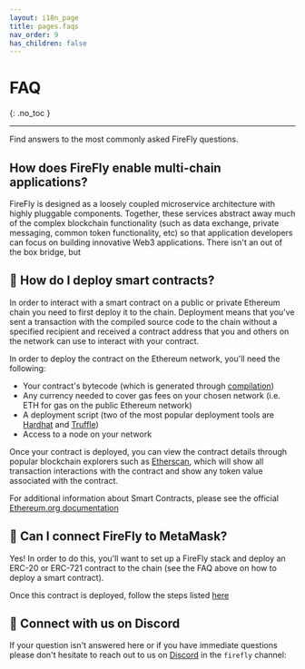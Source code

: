 ```yaml
---
layout: i18n_page
title: pages.faqs
nav_order: 9
has_children: false
---
```


# FAQ
{: .no_toc }

---

Find answers to the most commonly asked FireFly questions.

## How does FireFly enable multi-chain applications?
FireFly is designed as a loosely coupled microservice architecture with highly pluggable components. Together, these services abstract away much of the complex blockchain functionality (such as data exchange, private messaging, common token functionality, etc) so that application developers can focus on building innovative Web3 applications. There isn't an out of the box bridge, but 

<!-- We can reconnect for sure.  Think of FireFly as a rich orchestration layer that actually sits above your blockchain.  It helps abstract really important things like private data exchange, messaging, broadcasts, token interfaces, smart contract interfaces, events, etc...  It's a loosely coupled microservice architecture with highly pluggable components (bring your own database or PKI material).

So you can liken FireFly to something analogous to an organizational Gateway that integrates with your critical systems and existing stack.  So you could run a collection of FF instances across a consortium or company and pretty easily facilitate cross-chain functionality or basic interop.  There isn't a bridge out of the box, but it's really easy to listen to Blockchain A and then react on Blockchain B, for example. -->

## 📜 How do I deploy smart contracts?
In order to interact with a smart contract on a public or private Ethereum chain you need to first deploy it to the chain. Deployment means that you've sent a transaction with the compiled source code to the chain without a specified recipient and received a contract address that you and others on the network can use to interact with your contract.

In order to deploy the contract on the Ethereum network, you'll need the following:
- Your contract's bytecode (which is generated through [compilation](https://ethereum.org/en/developers/docs/smart-contracts/compiling/_))
- Any currency needed to cover gas fees on your chosen network (i.e. ETH for gas on the public Ethereum network)
- A deployment script (two of the most popular deployment tools are [Hardhat](https://hardhat.org/guides/deploying.html) and [Truffle](https://trufflesuite.com/docs/truffle/advanced/networks-and-app-deployment/))
- Access to a node on your network

Once your contract is deployed, you can view the contract details through popular blockchain explorers such as [Etherscan](https://etherscan.io/), which will show all transaction interactions with the contract and show any token value associated with the contract.

For additional information about Smart Contracts, please see the official [Ethereum.org documentation](https://ethereum.org/en/developers/docs/smart-contracts/)

## 🦊 Can I connect FireFly to MetaMask?
Yes! In order to do this, you'll want to set up a FireFly stack and deploy an ERC-20 or ERC-721 contract to the chain (see the FAQ above on how to deploy a smart contract). 

Once this contract is deployed, follow the steps listed [here](https://hyperledger.github.io/firefly/tutorials/tokens/erc721.html#use-metamask)

## 🚀 Connect with us on Discord
If your question isn't answered here or if you have immediate questions please don't hesitate to reach out to us on [Discord](https://discord.gg/hyperledger_) in the `firefly` channel:

